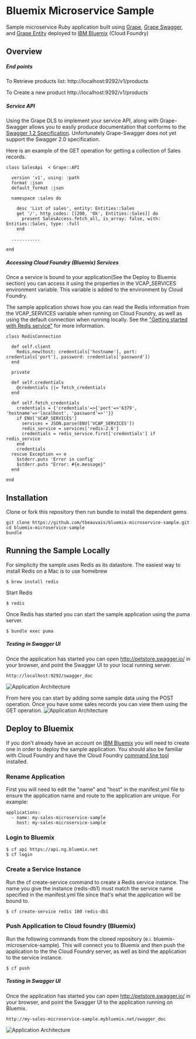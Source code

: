 Bluemix Microservice Sample
==================


Sample microservice Ruby application built using [Grape](https://github.com/intridea/grape), [Grape Swagger](https://github.com/tim-vandecasteele/grape-swagger), and [Grape Entity](https://github.com/intridea/grape-entity) deployed to [IBM Bluemix](https://ace.ng.bluemix.net) (Cloud Foundry)

## Overview

##### End points
  To Retrieve products list: 
       http://localhost:9292/v1/products

  To Create a new product
       http://localhost:9292/v1/products

##### Service API
Using the Grape DLS to implement your service API, along with Grape-Swagger allows you to easily produce documentation that conforms to the [Swagger 1.2 Specification](https://github.com/swagger-api/swagger-spec). Unfortunately Grape-Swagger does not yet support the Swagger 2.0 specification.

Here is an example of the GET operation for getting a collection of Sales records.
```
class SalesApi  < Grape::API

  version 'v1', using: :path
  format :json
  default_format :json

  namespace :sales do

    desc 'List of sales', entity: Entities::Sales
    get '/', http_codes: [[200, 'Ok', Entities::Sales]] do
      present SalesAccess.fetch_all, is_array: false, with: Entities::Sales, type: :full
    end
  
  ...........

end
```

##### Accessing Cloud Foundry (Bluemix) Services
Once a service is bound to your application(See the Deploy to Bluemix section) you can access it using the properties in the VCAP_SERVICES environment variable. This variable is added to the environment by Cloud Foundry.

The sample application shows how you can read the Redis information from the VCAP_SERVICES variable when running on Cloud Foundry, as well as using the default connection when running locally.
See the ["Getting started with Redis service"](https://www.ng.bluemix.net/docs/#services/Redis/index.html) for more information.

```
class RedisConnection

  def self.client
    Redis.new(host: credentials['hostname'], port: credentials['port'], password: credentials['password'])
  end

  private

  def self.credentials
    @credentials ||= fetch_credentials
  end

  def self.fetch_credentials
    credentials = {'credentials'=>{'port'=>'6379', 'hostname'=>'localhost', 'password'=>''}}
    if ENV['VCAP_SERVICES']
      services = JSON.parse(ENV['VCAP_SERVICES'])
      redis_service = services['redis-2.6']
      credentials = redis_service.first['credentials'] if redis_service
    end
    credentials
  rescue Exception => e
    $stderr.puts 'Error in config'
    $stderr.puts "Error: #{e.message}"
  end

end
```



## Installation
Clone or fork this repository then run bundle to install the dependent gems.  

    git clone https://github.com/tbeauvais/bluemix-microservice-sample.git
    cd bluemix-microservice-sample
    bundle



## Running the Sample Locally


For simplicity the sample uses Redis as its datastore. The easiest way to install Redis on a Mac is to use homebrew
```
$ brew install redis
```
Start Redis
```
$ redis
```

Once Redis has started you can start the sample application using the puma server.
```
$ bundle exec puma

```


##### Testing in Swagger UI

Once the application has started you can open http://petstore.swagger.io/ in your browser, and point the Swagger UI to your local running server.

```
http://localhost:9292/swagger_doc
```

![Application Architecture](/doc/swagger_ui.png)

From here you can start by adding some sample data using the POST operation. Once you have some sales records you can view them using the GET operation.
![Application Architecture](/doc/swagger_post.png)


## Deploy to Bluemix
If you don't already have an account on [IBM Bluemix](https://ace.ng.bluemix.net) you will need to create one in order to deploy the sample application. You should also be familiar with Cloud Foundry and have the Cloud Foundry [command line tool](http://docs.cloudfoundry.org/devguide/installcf/whats-new-v6.html) installed. 
   
### Rename Application 
First you will need to edit the "name" and "host" in the manifest.yml file to ensure the application name and route to the application are unique. For example:

    applications:
      - name: my-sales-microservice-sample
        host: my-sales-microservice-sample

### Login to Bluemix
    $ cf api https://api.ng.bluemix.net
    $ cf login
    
### Create a Service Instance
Run the cf create-service command to create a Redis service instance. The name you give the instance (redis-db1) must match the service name specified in the manifest.yml file since that's what the application will be bound to.

    $ cf create-service redis 100 redis-db1

### Push Application to Cloud foundry (Bluemix)
Run the following commands from the cloned repository (e.i. bluemix-microservice-sample). This will connect you to Bluemix and then push the application to the the Cloud Foundry server, as well as bind the application to the service instance. 

    $ cf push


##### Testing in Swagger UI

Once the application has started you can open http://petstore.swagger.io/ in your browser, and point the Swagger UI to the application running on Bluemix.

```
http://my-sales-microservice-sample.mybluemix.net/swagger_doc
```

![Application Architecture](/doc/swagger_ui_bluemix.png)
